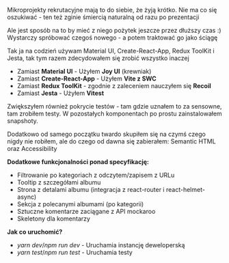 Mikroprojekty rekrutacyjne mają to do siebie, że żyją krótko.
Nie ma co się oszukiwać - ten też zginie śmiercią naturalną od razu po prezentacji

Ale jest sposób na to by mieć z niego pożytek jeszcze przez dłuższy czas :)
Wystarczy spróbować czegoś nowego - a potem traktować go jako ściągę

Tak ja na codzień używam Material UI, Create-React-App, Redux ToolKit i Jesta, tak tym razem zdecydowałem się zrobić wszystko inaczej

- Zamiast **Material UI** - Użyłem **Joy UI** (krewniak)
- Zamiast **Create-React-App** - Użyłem **Vite z SWC**
- Zamiast **Redux ToolKit** - zgodnie z zaleceniem nauczyłem się **Recoil**
- Zamiast **Jesta** - Użyłem **Vitest**

Zwiększyłem również pokrycie testów - tam gdzie uznałem to za sensowne, tam zrobiłem testy. W pozostałych komponentach po prostu zainstalowałem snapshoty.

Dodatkowo od samego początku twardo skupiłem się na czymś czego nigdy nie robiłem, ale do czego od dawna się zabierałem: Semantic HTML oraz Accessibility

**Dodatkowe funkcjonalności ponad specyfikację:**
- Filtrowanie po kategoriach z odczytem/zapisem z URLu
- Tooltip z szczegółami albumu
- Strona z detalami albumu (integracja z react-router i react-helmet-async)
- Sekcja z polecanymi albumami (po kategorii)
- Sztuczne komentarze zaciągane z API mockaroo
- Skeletony dla komentarzy

**Jak co uruchomić?**
- _yarn dev_/_npm run dev_ - Uruchamia instancję deweloperską
- _yarn test_/_npm run test_ - Uruchamia testy
